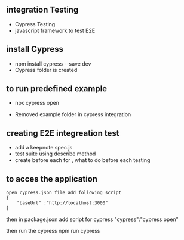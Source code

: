 ## integration Testing
 - Cypress Testing
  - javascript framework to test E2E
## install Cypress
 - npm install cypress --save dev
- Cypress folder is created

## to run predefined example 
- npx cypress open

- Removed example folder in cypress integration

## creating E2E integreation test
- add a keepnote.spec.js
 - test suite using describe method
- create before each for , what to do before each testing

## to acces the application
    open cypress.json file add following script
    {
        "baseUrl" :"http://localhost:3000"
    }
then  in package.json add script for cypress
"cypress":"cypress open"

then run the cypress 
npm run cypress
